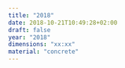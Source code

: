 ```yaml
---
title: "2018"
date: 2018-10-21T10:49:28+02:00
draft: false
year: "2018"
dimensions: "xx:xx"
material: "concrete"
---
```


